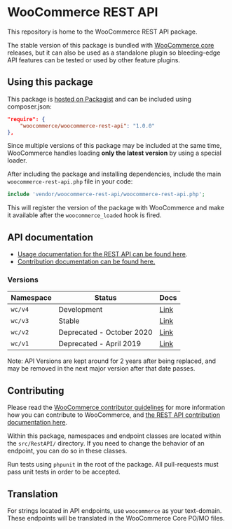 WooCommerce REST API
===

This repository is home to the WooCommerce REST API package. 

The stable version of this package is bundled with [WooCommerce core](https://github.com/woocommerce/woocommerce)  releases, but it can also be used as a standalone plugin so bleeding-edge API features can be tested or used by other feature plugins.

## Using this package

This package is [hosted on Packagist](https://packagist.org/packages/woocommerce/woocommerce-rest-api) and can be included using composer.json:

```json
"require": {
    "woocommerce/woocommerce-rest-api": "1.0.0"
},
```

Since multiple versions of this package may be included at the same time, WooCommerce handles loading __only the latest version__ by using a special loader. 

After including the package and installing dependencies, include the main `woocommerce-rest-api.php` file in your code:

```php
include 'vendor/woocommerce-rest-api/woocommerce-rest-api.php';
```

This will register the version of the package with WooCommerce and make it available after the `woocommerce_loaded` hook is fired.

## API documentation

- [Usage documentation for the REST API can be found here](https://github.com/woocommerce/woocommerce/wiki/Getting-started-with-the-REST-API).
- [Contribution documentation can be found here.](https://github.com/woocommerce/woocommerce/wiki/Contributing-to-the-WooCommerce-REST-API)

### Versions

| Namespace | Status | Docs |
| -------- | -------- | -------- |
| `wc/v4`     | Development     | [Link](https://woocommerce.github.io/woocommerce-rest-api-docs/)     |
| `wc/v3`     | Stable     | [Link](https://woocommerce.github.io/woocommerce-rest-api-docs/)     |
| `wc/v2`     | Deprecated - October 2020     | [Link](https://woocommerce.github.io/woocommerce-rest-api-docs/wp-api-v2.html)     |
| `wc/v1`     | Deprecated - April 2019     | [Link](https://woocommerce.github.io/woocommerce-rest-api-docs/wp-api-v1.html)     |

Note: API Versions are kept around for 2 years after being replaced, and may be removed in the next major version after that date passes.

## Contributing

Please read the [WooCommerce contributor guidelines](https://github.com/woocommerce/woocommerce/blob/master/.github/CONTRIBUTING.md) for more information how you can contribute to WooCommerce, and [the REST API contribution documentation here](https://github.com/woocommerce/woocommerce/wiki/Contributing-to-the-WooCommerce-REST-API).

Within this package, namespaces and endpoint classes are located within the `src/RestAPI/` directory. If you need to change the behavior of an endpoint, you can do so in these classes.

Run tests using `phpunit` in the root of the package. All pull-requests must pass unit tests in order to be accepted.

## Translation

For strings located in API endpoints, use `woocommerce` as your text-domain. These endpoints will be translated in the WooCommerce Core PO/MO files.
